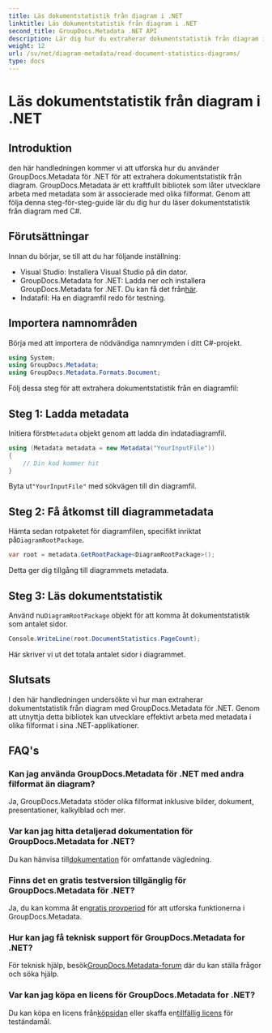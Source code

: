 ```yaml
---
title: Läs dokumentstatistik från diagram i .NET
linktitle: Läs dokumentstatistik från diagram i .NET
second_title: GroupDocs.Metadata .NET API
description: Lär dig hur du extraherar dokumentstatistik från diagram i .NET med GroupDocs.Metadata, ett kraftfullt bibliotek för metadatamanipulation.
weight: 12
url: /sv/net/diagram-metadata/read-document-statistics-diagrams/
type: docs
---
```

# Läs dokumentstatistik från diagram i .NET

## Introduktion
den här handledningen kommer vi att utforska hur du använder GroupDocs.Metadata för .NET för att extrahera dokumentstatistik från diagram. GroupDocs.Metadata är ett kraftfullt bibliotek som låter utvecklare arbeta med metadata som är associerade med olika filformat. Genom att följa denna steg-för-steg-guide lär du dig hur du läser dokumentstatistik från diagram med C#.
## Förutsättningar
Innan du börjar, se till att du har följande inställning:
- Visual Studio: Installera Visual Studio på din dator.
-  GroupDocs.Metadata for .NET: Ladda ner och installera GroupDocs.Metadata for .NET. Du kan få det från[här](https://releases.groupdocs.com/metadata/net/).
- Indatafil: Ha en diagramfil redo för testning.

## Importera namnområden
Börja med att importera de nödvändiga namnrymden i ditt C#-projekt.
```csharp
using System;
using GroupDocs.Metadata;
using GroupDocs.Metadata.Formats.Document;
```

Följ dessa steg för att extrahera dokumentstatistik från en diagramfil:
## Steg 1: Ladda metadata
 Initiera först`Metadata` objekt genom att ladda din indatadiagramfil.
```csharp
using (Metadata metadata = new Metadata("YourInputFile"))
{
    // Din kod kommer hit
}
```
 Byta ut`"YourInputFile"` med sökvägen till din diagramfil.
## Steg 2: Få åtkomst till diagrammetadata
 Hämta sedan rotpaketet för diagramfilen, specifikt inriktat på`DiagramRootPackage`.
```csharp
var root = metadata.GetRootPackage<DiagramRootPackage>();
```
Detta ger dig tillgång till diagrammets metadata.
## Steg 3: Läs dokumentstatistik
 Använd nu`DiagramRootPackage` objekt för att komma åt dokumentstatistik som antalet sidor.
```csharp
Console.WriteLine(root.DocumentStatistics.PageCount);
```
Här skriver vi ut det totala antalet sidor i diagrammet.

## Slutsats
I den här handledningen undersökte vi hur man extraherar dokumentstatistik från diagram med GroupDocs.Metadata för .NET. Genom att utnyttja detta bibliotek kan utvecklare effektivt arbeta med metadata i olika filformat i sina .NET-applikationer.

## FAQ's
### Kan jag använda GroupDocs.Metadata för .NET med andra filformat än diagram?
Ja, GroupDocs.Metadata stöder olika filformat inklusive bilder, dokument, presentationer, kalkylblad och mer.
### Var kan jag hitta detaljerad dokumentation för GroupDocs.Metadata for .NET?
 Du kan hänvisa till[dokumentation](https://tutorials.groupdocs.com/metadata/net/) för omfattande vägledning.
### Finns det en gratis testversion tillgänglig för GroupDocs.Metadata för .NET?
 Ja, du kan komma åt en[gratis provperiod](https://releases.groupdocs.com/) för att utforska funktionerna i GroupDocs.Metadata.
### Hur kan jag få teknisk support för GroupDocs.Metadata for .NET?
 För teknisk hjälp, besök[GroupDocs.Metadata-forum](https://forum.groupdocs.com/c/metadata/14) där du kan ställa frågor och söka hjälp.
### Var kan jag köpa en licens för GroupDocs.Metadata for .NET?
 Du kan köpa en licens från[köpsidan](https://purchase.groupdocs.com/buy) eller skaffa en[tillfällig licens](https://purchase.groupdocs.com/temporary-license/) för teständamål.